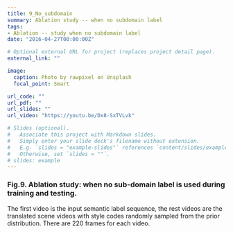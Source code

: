 ```yaml
---
title: 9_No_subdomain
summary: Ablation study -- when no subdomain label
tags:
- Ablation -- study when no subdomain label
date: "2016-04-27T00:00:00Z"

# Optional external URL for project (replaces project detail page).
external_link: ""

image:
  caption: Photo by rawpixel on Unsplash
  focal_point: Smart

url_code: ""
url_pdf: ""
url_slides: ""
url_video: "https://youtu.be/Dx8-SxTVLvk"

# Slides (optional).
#   Associate this project with Markdown slides.
#   Simply enter your slide deck's filename without extension.
#   E.g. `slides = "example-slides"` references `content/slides/example-slides.md`.
#   Otherwise, set `slides = ""`.
# slides: example
---
```


### Fig.9. Ablation study: when no sub-domain label is used during training and testing.
The first video is the input semantic label sequence, the rest videos are the translated scene videos with style codes randomly sampled from the prior distribution. There are 220 frames for each video.
